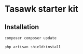 # Tasawk starter kit

## Installation

```bash
composer composer update
```
```bash
php artisan shield:install
```


